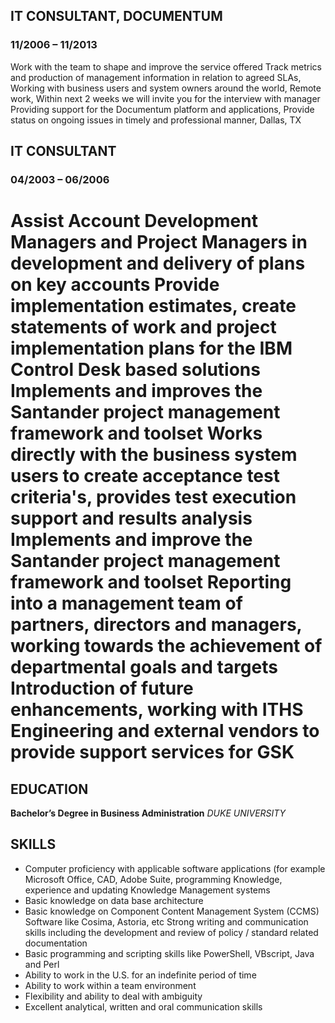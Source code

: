 ## IT CONSULTANT, DOCUMENTUM
### 11/2006 – 11/2013
Work with the team to shape and improve the service offered
Track metrics and production of management information in relation to agreed SLAs,
Working with business users and system owners around the world,
Remote work,
Within next 2 weeks we will invite you for the interview with manager
Providing support for the Documentum platform and applications,
Provide status on ongoing issues in timely and professional manner,
Dallas, TX

## IT CONSULTANT
### 04/2003 – 06/2006
Assist Account Development Managers and Project Managers in development and delivery of plans on key accounts
Provide implementation estimates, create statements of work and project implementation plans for the IBM Control Desk based solutions
Implements and improves the Santander project management framework and toolset
Works directly with the business system users to create acceptance test criteria's, provides test execution support and results analysis
Implements and improve the Santander project management framework and toolset
Reporting into a management team of partners, directors and managers, working towards the achievement of departmental goals and targets
Introduction of future enhancements, working with ITHS Engineering and external vendors to provide support services for GSK
=======

## EDUCATION
**Bachelor’s Degree in Business Administration**
*DUKE UNIVERSITY*

## SKILLS
* Computer proficiency with applicable software applications (for example Microsoft Office, CAD, Adobe Suite, programming
Knowledge, experience and updating Knowledge Management systems
* Basic knowledge on data base architecture
* Basic knowledge on Component Content Management System (CCMS) Software like Cosima, Astoria, etc
Strong writing and communication skills including the development and review of policy / standard related documentation
* Basic programming and scripting skills like PowerShell, VBscript, Java and Perl
* Ability to work in the U.S. for an indefinite period of time
* Ability to work within a team environment
* Flexibility and ability to deal with ambiguity
* Excellent analytical, written and oral communication skills
